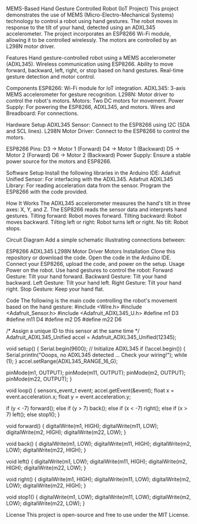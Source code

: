 MEMS-Based Hand Gesture Controlled Robot (IoT Project)
This project demonstrates the use of MEMS (Micro-Electro-Mechanical Systems) technology to control a robot using hand gestures. The robot moves in response to the tilt of your hand, detected using an ADXL345 accelerometer. The project incorporates an ESP8266 Wi-Fi module, allowing it to be controlled wirelessly. The motors are controlled by an L298N motor driver.

Features
Hand gesture-controlled robot using a MEMS accelerometer (ADXL345).
Wireless communication using ESP8266.
Ability to move forward, backward, left, right, or stop based on hand gestures.
Real-time gesture detection and motor control.

Components
ESP8266: Wi-Fi module for IoT integration.
ADXL345: 3-axis MEMS accelerometer for gesture recognition.
L298N: Motor driver to control the robot's motors.
Motors: Two DC motors for movement.
Power Supply: For powering the ESP8266, ADXL345, and motors.
Wires and Breadboard: For connections.

Hardware Setup
ADXL345 Sensor: Connect to the ESP8266 using I2C (SDA and SCL lines).
L298N Motor Driver: Connect to the ESP8266 to control the motors.

ESP8266 Pins:
D3 → Motor 1 (Forward)
D4 → Motor 1 (Backward)
D5 → Motor 2 (Forward)
D6 → Motor 2 (Backward)
Power Supply: Ensure a stable power source for the motors and ESP8266.

Software Setup
Install the following libraries in the Arduino IDE:
Adafruit Unified Sensor: For interfacing with the ADXL345.
Adafruit ADXL345 Library: For reading acceleration data from the sensor.
Program the ESP8266 with the code provided.

How It Works
The ADXL345 accelerometer measures the hand's tilt in three axes: X, Y, and Z.
The ESP8266 reads the sensor data and interprets hand gestures.
Tilting forward: Robot moves forward.
Tilting backward: Robot moves backward.
Tilting left or right: Robot turns left or right.
No tilt: Robot stops.

Circuit Diagram
Add a simple schematic illustrating connections between:

ESP8266
ADXL345
L298N Motor Driver
Motors
Installation
Clone this repository or download the code.
Open the code in the Arduino IDE.
Connect your ESP8266, upload the code, and power on the setup.
Usage
Power on the robot.
Use hand gestures to control the robot:
Forward Gesture: Tilt your hand forward.
Backward Gesture: Tilt your hand backward.
Left Gesture: Tilt your hand left.
Right Gesture: Tilt your hand right.
Stop Gesture: Keep your hand flat.

Code
The following is the main code controlling the robot's movement based on the hand gesture:
#include <Wire.h>
#include <Adafruit_Sensor.h>
#include <Adafruit_ADXL345_U.h>
#define m1 D3
#define m11 D4
#define m2 D5
#define m22 D6

/* Assign a unique ID to this sensor at the same time */
Adafruit_ADXL345_Unified accel = Adafruit_ADXL345_Unified(12345);

void setup() {
  Serial.begin(9600);
  // Initialize ADXL345
  if (!accel.begin()) {
    Serial.println("Ooops, no ADXL345 detected ... Check your wiring!");
    while (1);
  }
  accel.setRange(ADXL345_RANGE_16_G);
  
  pinMode(m1, OUTPUT);
  pinMode(m11, OUTPUT);
  pinMode(m2, OUTPUT);
  pinMode(m22, OUTPUT);
}

void loop() {
  sensors_event_t event;
  accel.getEvent(&event);
  float x = event.acceleration.x;
  float y = event.acceleration.y;
  
  if (y < -7) forward();
  else if (y > 7) back();
  else if (x < -7) right();
  else if (x > 7) left();
  else stop1();
}

void forward() {
  digitalWrite(m1, HIGH);
  digitalWrite(m11, LOW);
  digitalWrite(m2, HIGH);
  digitalWrite(m22, LOW);
}

void back() {
  digitalWrite(m1, LOW);
  digitalWrite(m11, HIGH);
  digitalWrite(m2, LOW);
  digitalWrite(m22, HIGH);
}

void left() {
  digitalWrite(m1, LOW);
  digitalWrite(m11, HIGH);
  digitalWrite(m2, HIGH);
  digitalWrite(m22, LOW);
}

void right() {
  digitalWrite(m1, HIGH);
  digitalWrite(m11, LOW);
  digitalWrite(m2, LOW);
  digitalWrite(m22, HIGH);
}

void stop1() {
  digitalWrite(m1, LOW);
  digitalWrite(m11, LOW);
  digitalWrite(m2, LOW);
  digitalWrite(m22, LOW);
}

License
This project is open-source and free to use under the MIT License.
